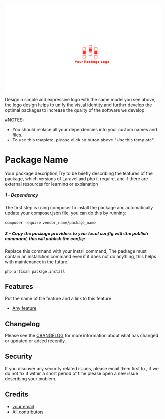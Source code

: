 ![logo](assets/logo.png)

Design a simple and expressive logo with the same model you see above,
the logo design helps to unify the visual identity and further develop the optimal packages to increase the quality of the software we develop

#NOTES:
* You should replace all your dependencies into your custom names and files.
* To use this template, please click on buton above "Use this template".  

# Package Name
Your package description,Try to be briefly describing the features of the package,
which versions of Laravel and php it require,
and if there are external resources for learning or explanation

##### 1 - Dependency
The first step is using composer to install the package and automatically update your composer.json file, you can do this by running:

```shell
composer require vendor_name/package_name
```
##### 2 - Copy the package providers to your local config with the publish command, this will publish the config:

Replace this command with your install command,
The package must contain an installation command even if it does not do anything,
this helps with maintenance in the future.

```shell
php artisan package:install
```

Features
-----------
Put the name of the feature and a link to this feature
- [Any feature](https://github.com/syrian-open-source/laravel-package-template/blob/main/docs/feature.md#usage)


Changelog
---------
Please see the [CHANGELOG](https://github.com/syrian-open-source/laravel-package-template/blob/master/CHANGELOG.md) for more information about what has changed or updated or added recently.

Security
--------
If you discover any security related issues, please email them first to <your email>, 
if we do not fix it within a short period of time please open a new issue describing your problem. 

Credits
-------
* [your email](https://github.com/syrian-open-source/laravel-package-template/graphs/contributors)
* [All contributors](https://github.com/syrian-open-source/laravel-package-template/graphs/contributors)
